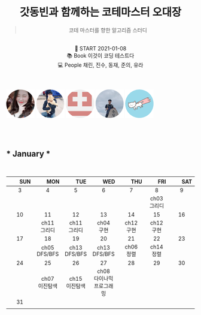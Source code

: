 <center>
<h1> 갓동빈과 함께하는 코테마스터 오대장</h1> 
<blockquote>코테 마스터를 향한 알고리즘 스터디</blockquote>
<br> 📌 START 2021-01-08 
<br> 📚 Book 이것이 코딩 테스트다
<br> 💻 People 채린, 진수, 동재, 준의, 유라
</center>

<br>
<br>
<br>

<a href="https://github.com/zzerii">
<img src = "./img/채린.png" width="15%" /></a>
<a href="https://github.com/baejinsoo">
<img src = "./img/진수.png" width="15%" /></a>
<a href="https://github.com/winterash2">
<img src = "./img/동재.png" width="15%" /></a>
<a href="https://github.com/coconutstd">
<img src = "./img/준의.png" width="15%" /></a>
<a href="https://github.com/jungyr24">
<img src = "./img/유라.png" width="15%" /></a>

<br>
<br>
<br>
<br>

<h2> * January * </h2>

<br>

|　　SUN　　|　　MON　　|　　TUE　　|　　WED　　|　　THU　　|　　FRI　　|　　SAT　　|
|:---:|:---:|:---:|:---:|:---:|:---:|:---:|
|    3    |    4    |    5    |    6    |    7    |    8    |    9    |
|   |   |   |   |   |ch03<br>그리디||
| 10 |      11      |      12      |     13     |    14     |     15     | 16 |
|    |ch11<br>그리디|ch11<br>그리디|ch04<br>구현|ch12<br>구현|ch12<br>구현|    |
| 17 |      18       |      19       |      20       |     21     |     22     |23|
|    |ch05<br>DFS/BFS|ch13<br>DFS/BFS|ch13<br>DFS/BFS|ch06<br>정렬|ch14<br>정렬|  |
| 24 |      25        |       26       |         27              |  28  |  29  |  30  |
|    |ch07<br>이진탐색|ch15<br>이진탐색|ch08<br>다이나믹<br>프로그래밍|      |      |      |
| 31 |
|    |

